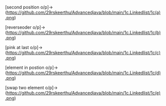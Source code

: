 [second position o/p]->(https://github.com/29rskeerthu/Advancedjava/blob/main/1c.Linkedlist/1c(a).png)

[reverseoder o/p]->(https://github.com/29rskeerthu/Advancedjava/blob/main/1c.Linkedlist/1c(b).png)

[pink at last o/p]->(https://github.com/29rskeerthu/Advancedjava/blob/main/1c.Linkedlist/1c(c).png)

[element in postion o/p]->(https://github.com/29rskeerthu/Advancedjava/blob/main/1c.Linkedlist/1c(d).png)

[swap two element o/p]->(https://github.com/29rskeerthu/Advancedjava/blob/main/1c.Linkedlist/1c(e).png)
